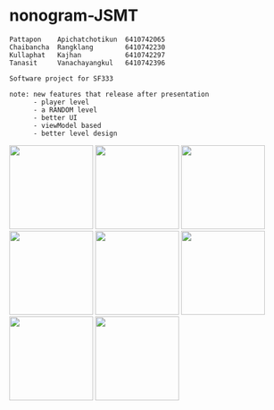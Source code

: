 # nonogram-JSMT
```
Pattapon    Apichatchotikun  6410742065
Chaibancha  Rangklang        6410742230
Kullaphat   Kajhan           6410742297
Tanasit     Vanachayangkul   6410742396

Software project for SF333

note: new features that release after presentation
      - player level
      - a RANDOM level
      - better UI
      - viewModel based
      - better level design
```
<img src = "https://github.com/kullph/fullnonogram/assets/86610859/2cfb087b-7bbb-4825-b237-317af104ce24" width = '150'>
<img src = "https://github.com/kullph/fullnonogram/assets/86610859/ec86014f-8382-406b-a5d0-637215b12a0c" width = '150'>
<img src = "https://github.com/kullph/fullnonogram/assets/86610859/e4b16c9b-8d6c-4265-a0c5-a8ddc7094a48" width = '150'>
<img src = "https://github.com/kullph/fullnonogram/assets/86610859/3772bf1b-d11f-46ba-aee8-ec1c03255680" width = '150'>
<img src = "https://github.com/kullph/fullnonogram/assets/86610859/8bed3f5d-7f17-4d45-9a7f-8f55a5fa6d59" width = '150'>
<img src = "https://github.com/kullph/fullnonogram/assets/86610859/029d6b33-687b-4cfc-8308-0fb606498fde" width = '150'>
<img src = "https://github.com/kullph/fullnonogram/assets/86610859/b4df18ee-2e46-4738-96d2-74e200deab52" width = '150'>
<img src = "https://github.com/kullph/fullnonogram/assets/86610859/28047dff-f28a-4409-9f49-7e2b3b162bf3" width = '150'>
